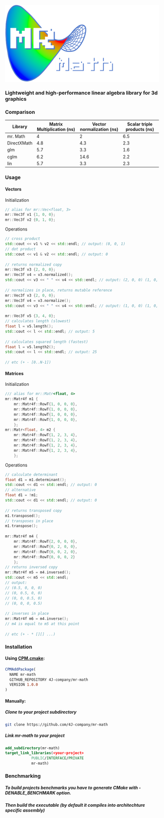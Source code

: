 ![mr. Math](./mr-math-logo.png) 
### Lightweight and high-performance linear algebra library for 3d graphics

### Comparison
| Library      | Matrix Multiplication (ns) | Vector normalization (ns) | Scalar triple products (ns) |
|--------------|----------------------------|---------------------------|-----------------------------|
| mr. Math     |              4             |             2             |            6.5              |
| DirectXMath  |            4.8             |           4.3             |            2.3              |
| glm          |            5.7             |           3.3             |            1.6              |
| cglm         |            6.2             |          14.6             |            2.2              |
| lin          |            5.7             |           3.3             |            2.3              |

### Usage
#### Vectors
Initialization
```cpp
// alias for mr::Vec<float, 3>
mr::Vec3f v1 {1, 0, 0};
mr::Vec3f v2 {0, 1, 0};
```
Operations
```cpp
// cross product
std::cout << v1 % v2 << std::endl; // output: (0, 0, 1)
// dot product
std::cout << v1 & v2 << std::endl; // output: 0

// returns normalized copy
mr::Vec3f v3 {2, 0, 0};
mr::Vec3f v4 = v3.normalized();
std::cout << v3 << " " << v4 << std::endl; // output: (2, 0, 0) (1, 0, 0)

// normalizes in place, returns mutable reference
mr::Vec3f v3 {2, 0, 0};
mr::Vec3f v4 = v3.normalize();
std::cout << v3 << " " << v4 << std::endl; // output: (1, 0, 0) (1, 0, 0)

mr::Vec3f v5 {3, 4, 0};
// calculates length (slowest)
float l = v5.length();
std::cout << l << std::endl; // output: 5

// calculates squared length (fastest)
float l = v5.length2();
std::cout << l << std::endl; // output: 25

// etc (+ - [0..N-1])
```

#### Matrices
Initialization
```cpp
/// alias for mr::Matr<float, 4>
mr::Matr4f m1 {
    mr::Matr4f::RowT{1, 0, 0, 0},
    mr::Matr4f::RowT{1, 0, 0, 0},
    mr::Matr4f::RowT{1, 0, 0, 0},
    mr::Matr4f::RowT{1, 0, 0, 0},
    };
mr::Matr<float, 4> m2 {
    mr::Matr4f::RowT{1, 2, 3, 4},
    mr::Matr4f::RowT{1, 2, 3, 4},
    mr::Matr4f::RowT{1, 2, 3, 4},
    mr::Matr4f::RowT{1, 2, 3, 4},
    };
```
Operations
```cpp
// calculate determinant
float d1 = m1.determinant();
std::cout << d1 << std::endl; // output: 0
// alternative
float d1 = !m1;
std::cout << d1 << std::endl; // output: 0

// returns transposed copy
m1.transposed();
// transposes in place
m1.transpose();

mr::Matr4f m4 {
    mr::Matr4f::RowT{2, 0, 0, 0},
    mr::Matr4f::RowT{0, 2, 0, 0},
    mr::Matr4f::RowT{0, 0, 2, 0},
    mr::Matr4f::RowT{0, 0, 0, 2}
    };
// returns inversed copy
mr::Matr4f m5 = m4.inversed();
std::cout << m5 << std::endl;
// output:
// (0.5, 0, 0, 0)
// (0, 0.5, 0, 0)
// (0, 0, 0.5, 0)
// (0, 0, 0, 0.5)

// inverses in place
mr::Matr4f m6 = m4.inverse();
// m4 is equal to m5 at this point

// etc (+ - * [][] ...)
```

### Installation
#### Using [CPM.cmake](https://github.com/cpm-cmake/CPM.cmake):
```cmake
CPMAddPackage(
  NAME mr-math
  GITHUB_REPOSITORY 4J-company/mr-math
  VERSION 1.0.0
)
```
#### Manually:
##### Clone to your project subdirectory
```bash
git clone https://github.com/4J-company/mr-math
```

##### Link mr-math to your project
```cmake
add_subdirectory(mr-math)
target_link_libraries(<your-project>
            PUBLIC/INTERFACE/PRIVATE
            mr-math)
```

### Benchmarking
##### To build projects benchmarks you have to generate CMake with -DENABLE_BENCHMARK option.
##### Then build the executable (by default it compiles into architechture specific assembly)

